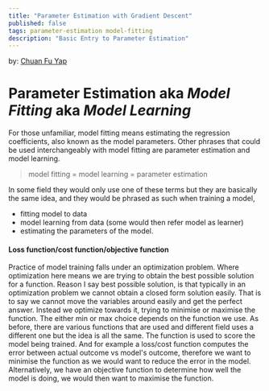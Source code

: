 ```yaml
---
title: "Parameter Estimation with Gradient Descent"
published: false
tags: parameter-estimation model-fitting
description: "Basic Entry to Parameter Estimation"
---
```

by: [Chuan Fu Yap](https://chuanfuyap.github.io)

# Parameter Estimation aka _Model Fitting_ aka _Model Learning_
 
For those unfamiliar, model fitting means estimating the regression coefficients, also known as the model parameters. Other phrases that could be used interchangeably with model fitting are parameter estimation and model learning.

> model fitting = model learning = parameter estimation

In some field they would only use one of these terms but they are basically the same idea, and they would be phrased as such when training a model,
- fitting model to data
- model learning from data (some would then refer model as learner)
- estimating the parameters of the model.

#### Loss function/cost function/objective function
Practice of model training falls under an optimization problem. Where optimization here means we are trying to obtain the best possible solution for a function. Reason I say best possible solution, is that typically in an optimization problem we cannot obtain a closed form solution easily. That is to say we cannot move the variables around easily and get the perfect answer. Instead we optimize towards it, trying to minimise or maximise the function. The either min or max choice depends on the function we use. As before, there are various functions that are used and different field uses a different one but the idea is all the same. The function is used to score the model being trained. And for example a loss/cost function computes the error between actual outcome vs model's outcome, therefore we want to minimise the function as we would want to reduce the error in the model. Alternatively, we have an objective function to determine how well the model is doing, we would then want to maximise the function. 